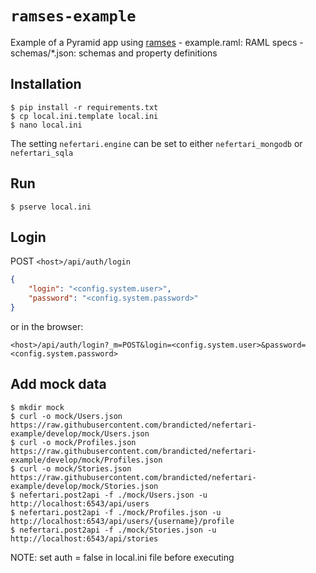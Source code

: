 # `ramses-example`
Example of a Pyramid app using [ramses](https://github.com/brandicted/ramses)
    - example.raml: RAML specs
    - schemas/*.json: schemas and property definitions

## Installation
```
$ pip install -r requirements.txt
$ cp local.ini.template local.ini
$ nano local.ini
```
The setting `nefertari.engine` can be set to either `nefertari_mongodb` or `nefertari_sqla`

## Run
```
$ pserve local.ini
```

## Login
POST `<host>/api/auth/login`
```json
{
    "login": "<config.system.user>",
    "password": "<config.system.password>"
}
```

or in the browser:
```
<host>/api/auth/login?_m=POST&login=<config.system.user>&password=<config.system.password>
```

## Add mock data
```
$ mkdir mock
$ curl -o mock/Users.json https://raw.githubusercontent.com/brandicted/nefertari-example/develop/mock/Users.json
$ curl -o mock/Profiles.json https://raw.githubusercontent.com/brandicted/nefertari-example/develop/mock/Profiles.json
$ curl -o mock/Stories.json https://raw.githubusercontent.com/brandicted/nefertari-example/develop/mock/Stories.json
$ nefertari.post2api -f ./mock/Users.json -u http://localhost:6543/api/users
$ nefertari.post2api -f ./mock/Profiles.json -u http://localhost:6543/api/users/{username}/profile
$ nefertari.post2api -f ./mock/Stories.json -u http://localhost:6543/api/stories
```
NOTE: set auth = false in local.ini file before executing
